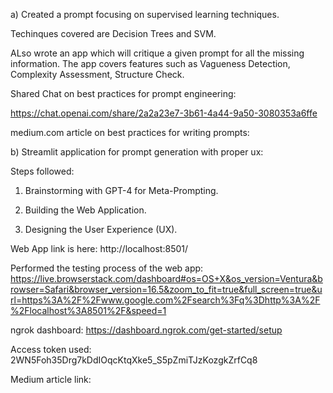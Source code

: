 a) Created a prompt focusing on supervised learning techniques.

Techinques covered are Decision Trees and SVM. 

ALso wrote an app which will critique a given prompt for all the missing information. The app covers features such as Vagueness Detection, Complexity Assessment, Structure Check.

Shared Chat on best practices for prompt engineering:

https://chat.openai.com/share/2a2a23e7-3b61-4a44-9a50-3080353a6ffe

medium.com article on best practices for writing prompts: 

b) Streamlit application for  prompt generation with proper ux:

Steps followed: 

1. Brainstorming with GPT-4 for Meta-Prompting.

2. Building the Web Application.

3. Designing the User Experience (UX).

Web App link is here: http://localhost:8501/

Performed the testing process of the web app: https://live.browserstack.com/dashboard#os=OS+X&os_version=Ventura&browser=Safari&browser_version=16.5&zoom_to_fit=true&full_screen=true&url=https%3A%2F%2Fwww.google.com%2Fsearch%3Fq%3Dhttp%3A%2F%2Flocalhost%3A8501%2F&speed=1

ngrok dashboard: https://dashboard.ngrok.com/get-started/setup

Access token used: 2WN5Foh35Drg7kDdIOqcKtqXke5_S5pZmiTJzKozgkZrfCq8

Medium article link:


